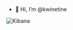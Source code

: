 - 👋 Hi, I’m @kwinetine
<!--
- 👀 I’m interested in ...
- 🌱 I’m currently learning ...
- 💞️ I’m looking to collaborate on ...
- 📫 How to reach me ...
-->
![Kibana](https://img.shields.io/badge/Kibana-005571?style=for-the-badge&logo=Kibana&logoColor=white)

